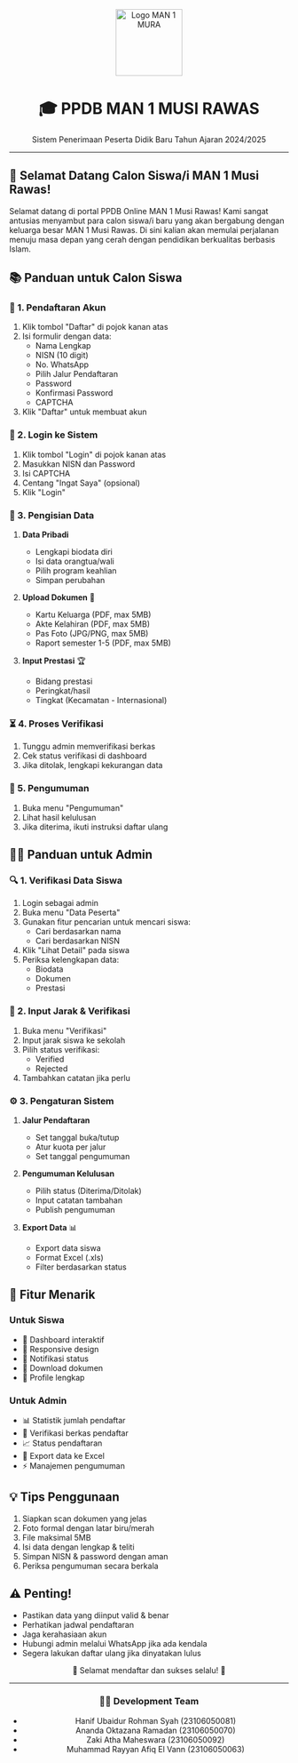 <div align="center">
  <img src="https://freeimghost.net/images/2025/04/04/logo_kemenag.png" alt="Logo MAN 1 MURA" width="120">
  <h1>🎓 PPDB MAN 1 MUSI RAWAS</h1>
  <p>Sistem Penerimaan Peserta Didik Baru Tahun Ajaran 2024/2025</p>
</div>

---

## 🌟 Selamat Datang Calon Siswa/i MAN 1 Musi Rawas!

Selamat datang di portal PPDB Online MAN 1 Musi Rawas! Kami sangat antusias menyambut para calon siswa/i baru yang akan bergabung dengan keluarga besar MAN 1 Musi Rawas. Di sini kalian akan memulai perjalanan menuju masa depan yang cerah dengan pendidikan berkualitas berbasis Islam.

## 📚 Panduan untuk Calon Siswa

### 🔑 1. Pendaftaran Akun
1. Klik tombol "Daftar" di pojok kanan atas
2. Isi formulir dengan data:
   - Nama Lengkap
   - NISN (10 digit)
   - No. WhatsApp
   - Pilih Jalur Pendaftaran
   - Password
   - Konfirmasi Password
   - CAPTCHA
3. Klik "Daftar" untuk membuat akun

### 🔐 2. Login ke Sistem
1. Klik tombol "Login" di pojok kanan atas
2. Masukkan NISN dan Password
3. Isi CAPTCHA
4. Centang "Ingat Saya" (opsional)
5. Klik "Login"

### 📝 3. Pengisian Data
1. **Data Pribadi**
   - Lengkapi biodata diri
   - Isi data orangtua/wali
   - Pilih program keahlian
   - Simpan perubahan

2. **Upload Dokumen** 📎
   - Kartu Keluarga (PDF, max 5MB)
   - Akte Kelahiran (PDF, max 5MB)
   - Pas Foto (JPG/PNG, max 5MB)
   - Raport semester 1-5 (PDF, max 5MB)

3. **Input Prestasi** 🏆
   - Bidang prestasi
   - Peringkat/hasil
   - Tingkat (Kecamatan - Internasional)

### ⏳ 4. Proses Verifikasi
1. Tunggu admin memverifikasi berkas
2. Cek status verifikasi di dashboard
3. Jika ditolak, lengkapi kekurangan data

### 📢 5. Pengumuman
1. Buka menu "Pengumuman"
2. Lihat hasil kelulusan
3. Jika diterima, ikuti instruksi daftar ulang

## 👨‍💼 Panduan untuk Admin

### 🔍 1. Verifikasi Data Siswa
1. Login sebagai admin
2. Buka menu "Data Peserta"
3. Gunakan fitur pencarian untuk mencari siswa:
   - Cari berdasarkan nama
   - Cari berdasarkan NISN
4. Klik "Lihat Detail" pada siswa
5. Periksa kelengkapan data:
   - Biodata
   - Dokumen
   - Prestasi

### 📏 2. Input Jarak & Verifikasi
1. Buka menu "Verifikasi"
2. Input jarak siswa ke sekolah
3. Pilih status verifikasi:
   - Verified
   - Rejected
4. Tambahkan catatan jika perlu

### ⚙️ 3. Pengaturan Sistem
1. **Jalur Pendaftaran**
   - Set tanggal buka/tutup
   - Atur kuota per jalur
   - Set tanggal pengumuman

2. **Pengumuman Kelulusan**
   - Pilih status (Diterima/Ditolak)
   - Input catatan tambahan
   - Publish pengumuman

3. **Export Data** 📊
   - Export data siswa
   - Format Excel (.xls)
   - Filter berdasarkan status

## 🎨 Fitur Menarik

### Untuk Siswa
- 🎯 Dashboard interaktif
- 📱 Responsive design
- 🔔 Notifikasi status
- 📄 Download dokumen
- 👥 Profile lengkap

### Untuk Admin
- 📊 Statistik jumlah pendaftar
- 📝 Verifikasi berkas pendaftar
- 📈 Status pendaftaran
- 📩 Export data ke Excel
- ⚡ Manajemen pengumuman

## 💡 Tips Penggunaan
1. Siapkan scan dokumen yang jelas
2. Foto formal dengan latar biru/merah
3. File maksimal 5MB
4. Isi data dengan lengkap & teliti
5. Simpan NISN & password dengan aman
6. Periksa pengumuman secara berkala

## ⚠️ Penting!
- Pastikan data yang diinput valid & benar
- Perhatikan jadwal pendaftaran
- Jaga kerahasiaan akun
- Hubungi admin melalui WhatsApp jika ada kendala
- Segera lakukan daftar ulang jika dinyatakan lulus

<div align="center">
  <p>💫 Selamat mendaftar dan sukses selalu! 💫</p>
  
  ---
  ### 👨‍💻 Development Team
  - Hanif Ubaidur Rohman Syah (23106050081)
  - Ananda Oktazana Ramadan (23106050070)
  - Zaki Atha Maheswara (23106050092)
  - Muhammad Rayyan Afiq El Vann (23106050063)
  
</div>
